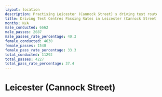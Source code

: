 ```yaml
---
layout: location
description: Practising Leicester (Cannock Street)'s driving test routes will help you become more confident in your gear-changing abilities.
title: Driving Test Centres Passing Rates in Leicester (Cannock Street)
months: N/A
male_conducted: 6662
male_passes: 2687
male_passes_rate_percentage: 40.3
female_conducted: 4630
female_passes: 1540
female_pass_rate_percentage: 33.3
total_conducted: 11292
total_passes: 4227
total_pass_rate_percentage: 37.4
---
```


# Leicester (Cannock Street)
